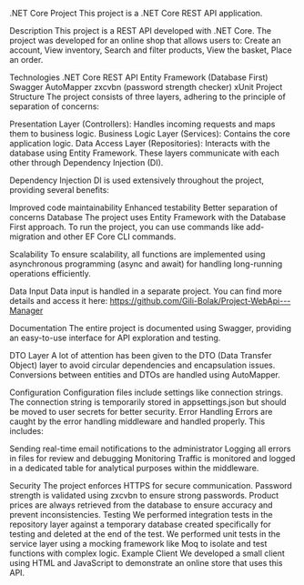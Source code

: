 .NET Core Project
This project is a .NET Core REST API application.

Description
This project is a REST API developed with .NET Core. The project was developed for an online shop that allows users to: Create an account, View inventory, Search and filter products, View the basket, Place an order.

Technologies
.NET Core
REST API
Entity Framework (Database First)
Swagger
AutoMapper
zxcvbn (password strength checker)
xUnit
Project Structure
The project consists of three layers, adhering to the principle of separation of concerns:

Presentation Layer (Controllers): Handles incoming requests and maps them to business logic.
Business Logic Layer (Services): Contains the core application logic.
Data Access Layer (Repositories): Interacts with the database using Entity Framework.
These layers communicate with each other through Dependency Injection (DI).

Dependency Injection
DI is used extensively throughout the project, providing several benefits:

Improved code maintainability
Enhanced testability
Better separation of concerns
Database
The project uses Entity Framework with the Database First approach. To run the project, you can use commands like add-migration and other EF Core CLI commands.

Scalability
To ensure scalability, all functions are implemented using asynchronous programming (async and await) for handling long-running operations efficiently.

Data Input
Data input is handled in a separate project. You can find more details and access it here: https://github.com/Gili-Bolak/Project-WebApi---Manager

Documentation
The entire project is documented using Swagger, providing an easy-to-use interface for API exploration and testing.

DTO Layer
A lot of attention has been given to the DTO (Data Transfer Object) layer to avoid circular dependencies and encapsulation issues. Conversions between entities and DTOs are handled using AutoMapper.

Configuration
Configuration files include settings like connection strings.
The connection string is temporarily stored in appsettings.json but should be moved to user secrets for better security.
Error Handling
Errors are caught by the error handling middleware and handled properly. This includes:

Sending real-time email notifications to the administrator
Logging all errors in files for review and debugging
Monitoring
Traffic is monitored and logged in a dedicated table for analytical purposes within the middleware.

Security
The project enforces HTTPS for secure communication.
Password strength is validated using zxcvbn to ensure strong passwords.
Product prices are always retrieved from the database to ensure accuracy and prevent inconsistencies.
Testing
We performed integration tests in the repository layer against a temporary database created specifically for testing and deleted at the end of the test.
We performed unit tests in the service layer using a mocking framework like Moq to isolate and test functions with complex logic.
Example Client
We developed a small client using HTML and JavaScript to demonstrate an online store that uses this API.
